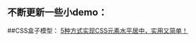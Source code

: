 不断更新一些小demo：
------

##CSS盒子模型：
[5种方式实现CSS元素水平居中，实用又简单！](http://blog.csdn.net/simon9124/article/details/78935788)
